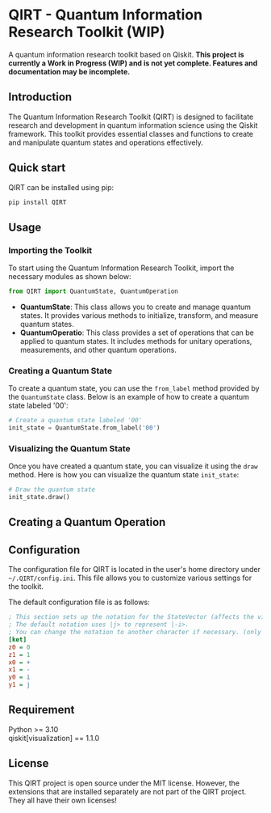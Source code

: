 # QIRT - Quantum Information Research Toolkit (WIP)

A quantum information research toolkit based on Qiskit. **This project is currently a Work in Progress (WIP) and is not yet complete. Features and documentation may be incomplete.**

## Introduction

The Quantum Information Research Toolkit (QIRT) is designed to facilitate research and development in quantum information science using the Qiskit framework. This toolkit provides essential classes and functions to create and manipulate quantum states and operations effectively.

## Quick start

QIRT can be installed using pip:

```bash
pip install QIRT
```

## Usage

### Importing the Toolkit

To start using the Quantum Information Research Toolkit, import the necessary modules as shown below:

```python
from QIRT import QuantumState, QuantumOperation
```

- **QuantumState**: This class allows you to create and manage quantum states. It provides various methods to initialize, transform, and measure quantum states.
- **QuantumOperatio**: This class provides a set of operations that can be applied to quantum states. It includes methods for unitary operations, measurements, and other quantum operations.

### Creating a Quantum State

To create a quantum state, you can use the `from_label` method provided by the `QuantumState` class. Below is an example of how to create a quantum state labeled '00':

```python
# Create a quantum state labeled '00'
init_state = QuantumState.from_label('00')
```

### Visualizing the Quantum State

Once you have created a quantum state, you can visualize it using the `draw` method. Here is how you can visualize the quantum state `init_state`:

```python
# Draw the quantum state
init_state.draw()
```

## Creating a Quantum Operation

## Configuration

The configuration file for QIRT is located in the user's home directory under `~/.QIRT/config.ini`. This file allows you to customize various settings for the toolkit.

The default configuration file is as follows:

```ini
; This section sets up the notation for the StateVector (affects the visualization result and the constructor function from_label()).
; The default notation uses |j> to represent |-i>. 
; You can change the notation to another character if necessary. (only accepts single characters.)
[ket]
z0 = 0
z1 = 1
x0 = +
x1 = -
y0 = i
y1 = j
```

## Requirement

Python >= 3.10  
qiskit[visualization] == 1.1.0  

## License

This QIRT project is open source under the MIT license.
However, the extensions that are installed separately are not part of the QIRT project.
They all have their own licenses!
